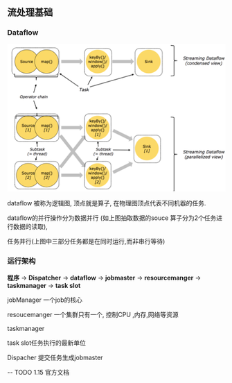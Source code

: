 ## 流处理基础

### Dataflow

![image-20220709000525253](image-20220709000525253.png)

dataflow 被称为逻辑图, 顶点就是算子, 在物理图顶点代表不同机器的任务.

dataflow的并行操作分为数据并行 (如上图抽取数据的souce 算子分为2个任务进行数据的读取),

任务并行(上图中三部分任务都是在同时运行,而非串行等待)

### 运行架构 

**程序**  ->  **Dispatcher** ->  **dataflow** -> **jobmaster** -> **resourcemanger** -> **taskmanager** -> **task slot** 

jobManager 一个job的核心

resoucemanger 一个集群只有一个, 控制CPU ,内存,网络等资源

taskmanager 

task slot任务执行的最新单位

Dispacher 提交任务生成jobmaster

-- TODO 1.15 官方文档